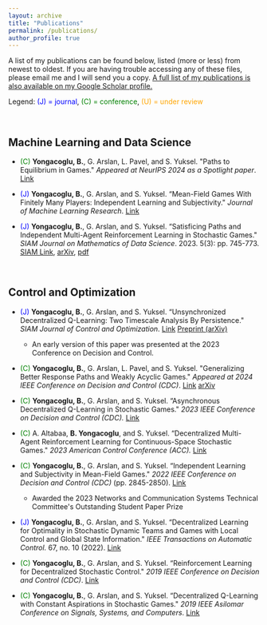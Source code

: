 ```yaml
---
layout: archive
title: "Publications"
permalink: /publications/
author_profile: true
---
```


A list of my publications can be found below, listed (more or less) from newest to oldest. If you are having trouble accessing any of these files, please email me and I will send you a copy. [A full list of my publications is also available on my Google Scholar profile.](https://scholar.google.com/citations?user=SbLefpQAAAAJ)

Legend: <span style="color: blue;">(J) = journal</span>, <span style="color: green;">(C) = conference</span>, <span style="color: orange;">(U) = under review</span>

<br>

## Machine Learning and Data Science

- <span style="color: green;">(C)</span> **Yongacoglu, B.**, G. Arslan, L. Pavel, and S. Yuksel. "Paths to Equilibrium in Games." *Appeared at NeurIPS 2024 as a Spotlight paper*. [Link](https://neurips.cc/virtual/2024/poster/95556)

- <span style="color: blue;">(J)</span> **Yongacoglu, B.**, G. Arslan, and S. Yuksel. “Mean-Field Games With Finitely Many Players: Independent Learning and Subjectivity." *Journal of Machine Learning Research*. [Link](https://www.jmlr.org/papers/volume25/22-1207/22-1207.pdf)

- <span style="color: blue;">(J)</span> **Yongacoglu, B.**, G. Arslan, and S. Yuksel. “Satisficing Paths and Independent Multi-Agent Reinforcement Learning in Stochastic Games." *SIAM Journal on Mathematics of Data Science*. 2023. 5(3): pp. 745-773. [SIAM Link](https://epubs.siam.org/doi/abs/10.1137/22M1515112), [arXiv](https://arxiv.org/abs/2110.04638), [pdf](http://yongac.github.io/files/satisficing.pdf)



<br>

## Control and Optimization

- <span style="color: blue;">(J)</span> **Yongacoglu, B.**, G. Arslan, and S. Yuksel. “Unsynchronized Decentralized Q-Learning: Two Timescale Analysis By Persistence." *SIAM Journal of Control and Optimization*. [Link](https://epubs.siam.org/doi/10.1137/23M1592559) [Preprint (arXiv)](https://arxiv.org/abs/2308.03239)
  * An early version of this paper was presented at the 2023 Conference on Decision and Control.

- <span style="color: green;">(C)</span> **Yongacoglu, B.**, G. Arslan, L. Pavel, and S. Yuksel. "Generalizing Better Response Paths and Weakly Acyclic Games." *Appeared at 2024 IEEE Conference on Decision and Control (CDC)*. [Link](https://ieeexplore.ieee.org/document/10886446) [arXiv](https://arxiv.org/abs/2403.18086)

- <span style="color: green;">(C)</span> **Yongacoglu, B.**, G. Arslan, and S. Yuksel. “Asynchronous Decentralized Q-Learning in Stochastic Games." *2023 IEEE Conference on Decision and Control (CDC).* [Link](https://ieeexplore.ieee.org/document/10383194)


- <span style="color: green;">(C)</span> A. Altabaa, **B. Yongacoglu**, and S. Yuksel. “Decentralized Multi-Agent Reinforcement Learning for Continuous-Space Stochastic Games." *2023 American Control Conference (ACC).* [Link](https://ieeexplore.ieee.org/document/10155828)


- <span style="color: green;">(C)</span> **Yongacoglu, B.**, G. Arslan, and S. Yuksel. “Independent Learning and Subjectivity in Mean-Field Games." *2022 IEEE Conference on Decision and Control (CDC)* (pp. 2845-2850). [Link](https://ieeexplore.ieee.org/document/9992399)
  * Awarded the 2023 Networks and Communication Systems Technical Committee's Outstanding Student Paper Prize


- <span style="color: blue;">(J)</span> **Yongacoglu, B.**, G. Arslan, and S. Yuksel. “Decentralized Learning for Optimality in Stochastic Dynamic Teams and Games with Local Control and Global State Information." *IEEE Transactions on Automatic Control.* 67, no. 10 (2022). [Link](https://ieeexplore.ieee.org/document/9580732)

 
- <span style="color: green;">(C)</span> **Yongacoglu, B.**, G. Arslan, and S. Yuksel. “Reinforcement Learning for Decentralized Stochastic Control." *2019 IEEE Conference on Decision and Control (CDC)*. [Link](https://ieeexplore.ieee.org/document/9030158)

- <span style="color: green;">(C)</span> **Yongacoglu, B.**, G. Arslan, and S. Yuksel. “Decentralized Q-Learning with Constant Aspirations in Stochastic Games." *2019 IEEE Asilomar Conference on Signals, Systems, and Computers*. [Link](https://ieeexplore.ieee.org/document/9049021)

